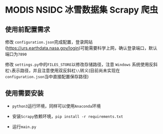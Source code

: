 <!--
 * @Date: 2021-03-26 21:21:27
 * @LastEditors: LIULIJING
 * @LastEditTime: 2021-07-22 23:27:34
-->
# MODIS NSIDC 冰雪数据集 Scrapy 爬虫

## 使用前配置需求

修改 `configuration.json`完成配置，登录网站(https://urs.earthdata.nasa.gov/login)可能需要科学上网，确认登录端口，默认端口为`7890`  

修改 `settings.py`中的`FILES_STORE`以修改存储路径，注意 `Windows` 系统使用反斜杠`\`表示路径，并且注意使用双反斜杠`\\`转义(目前尚未实现在`configuration.json`当中直接配置保存路径)

## 使用需要安装

+ `python3`运行环境，同样可以使用`Anaconda`环境

+ 安装`Scrapy`依赖环境，`pip install -r requirements.txt`

+ 运行`main.py`